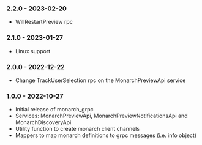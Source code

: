 ### 2.2.0 - 2023-02-20
- WillRestartPreview rpc

### 2.1.0 - 2023-01-27
- Linux support

### 2.0.0 - 2022-12-22
- Change TrackUserSelection rpc on the MonarchPreviewApi service

### 1.0.0 - 2022-10-27
- Initial release of monarch_grpc
- Services: MonarchPreviewApi, MonarchPreviewNotificationsApi and MonarchDiscoveryApi
- Utility function to create monarch client channels
- Mappers to map monarch definitions to grpc messages (i.e. info object)
